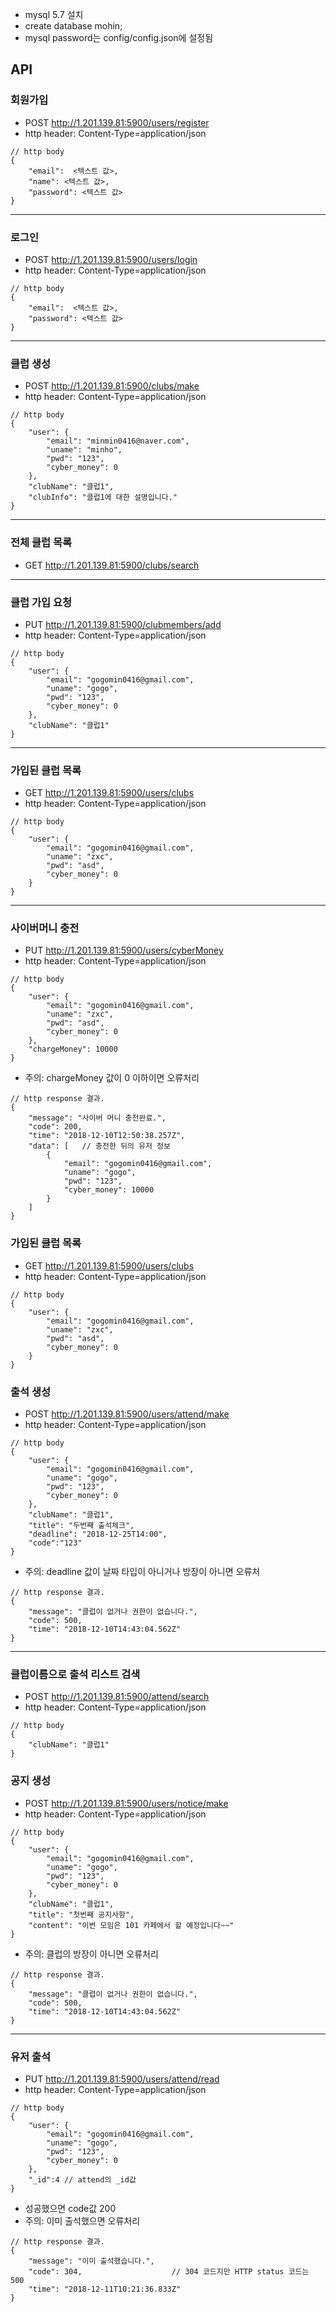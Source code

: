 - mysql 5.7 설치
- create database mohin;
- mysql password는 config/config.json에 설정됨


## API
### 회원가입
- POST http://1.201.139.81:5900/users/register
- http header: Content-Type=application/json
```
// http body
{
	"email":  <텍스트 값>,
	"name": <텍스트 값>,
	"password": <텍스트 값>
}
```
*****
### 로그인
- POST http://1.201.139.81:5900/users/login
- http header: Content-Type=application/json
```
// http body
{
	"email":  <텍스트 값>,
	"password": <텍스트 값>
}
```
*****
### 클럽 생성
- POST http://1.201.139.81:5900/clubs/make
- http header: Content-Type=application/json
```$xslt
// http body
{
	"user": {
        "email": "minmin0416@naver.com",
        "uname": "minho",
        "pwd": "123",
        "cyber_money": 0
    },
    "clubName": "클럽1",
    "clubInfo": "클럽1에 대한 설명입니다."
}
```
*****
### 전체 클럽 목록
- GET http://1.201.139.81:5900/clubs/search

*****
### 클럽 가입 요청
- PUT http://1.201.139.81:5900/clubmembers/add
- http header: Content-Type=application/json
```$xslt
// http body
{
	"user": {
        "email": "gogomin0416@gmail.com",
        "uname": "gogo",
        "pwd": "123",
        "cyber_money": 0
    },
    "clubName": "클럽1"
}
```
*****
### 가입된 클럽 목록
- GET http://1.201.139.81:5900/users/clubs
- http header: Content-Type=application/json
```$xslt
// http body
{
	"user": {
		"email": "gogomin0416@gmail.com",
		"uname": "zxc",
		"pwd": "asd",
		"cyber_money": 0
	}
}
```
*****
### 사이버머니 충전
- PUT http://1.201.139.81:5900/users/cyberMoney
- http header: Content-Type=application/json
```$xslt
// http body
{
	"user": {
		"email": "gogomin0416@gmail.com",
		"uname": "zxc",
		"pwd": "asd",
		"cyber_money": 0
	},
	"chargeMoney": 10000
}
```
- 주의: chargeMoney 값이 0 이하이면 오류처리
```
// http response 결과.
{
    "message": "사이버 머니 충전완료.",
    "code": 200,
    "time": "2018-12-10T12:50:38.257Z",
    "data": [   // 충전한 뒤의 유저 정보
        {
            "email": "gogomin0416@gmail.com",
            "uname": "gogo",
            "pwd": "123",
            "cyber_money": 10000
        }
    ]
}
```
### 가입된 클럽 목록
- GET http://1.201.139.81:5900/users/clubs
- http header: Content-Type=application/json
```$xslt
// http body
{
	"user": {
		"email": "gogomin0416@gmail.com",
		"uname": "zxc",
		"pwd": "asd",
		"cyber_money": 0
	}
}
```
### 출석 생성
- POST http://1.201.139.81:5900/users/attend/make
- http header: Content-Type=application/json
```$xslt
// http body
{
	"user": {
        "email": "gogomin0416@gmail.com",
        "uname": "gogo",
        "pwd": "123",
        "cyber_money": 0
    },
    "clubName": "클럽1",
    "title": "두번째 출석체크",
    "deadline": "2018-12-25T14:00",
    "code":"123"
}
```
- 주의: deadline 값이 날짜 타입이 아니거나 방장이 아니면 오류처
```
// http response 결과.
{
    "message": "클럽이 없거나 권한이 없습니다.",
    "code": 500,
    "time": "2018-12-10T14:43:04.562Z"
}
```
*****
### 클럽이름으로 출석 리스트 검색 
- POST http://1.201.139.81:5900/attend/search
- http header: Content-Type=application/json
```$xslt
// http body
{
    "clubName": "클럽1"
}
```
### 공지 생성
- POST http://1.201.139.81:5900/users/notice/make
- http header: Content-Type=application/json
```$xslt
// http body
{
	"user": {
        "email": "gogomin0416@gmail.com",
        "uname": "gogo",
        "pwd": "123",
        "cyber_money": 0
    },
    "clubName": "클럽1",
    "title": "첫번째 공지사항",
    "content": "이번 모임은 101 카페에서 할 예정입니다~~"
}
```
- 주의: 클럽의 방장이 아니면 오류처리
```
// http response 결과.
{
    "message": "클럽이 없거나 권한이 없습니다.",
    "code": 500,
    "time": "2018-12-10T14:43:04.562Z"
}
```
*****
### 유저 출석
- PUT http://1.201.139.81:5900/users/attend/read
- http header: Content-Type=application/json
```$xslt
// http body
{
	"user": {
		"email": "gogomin0416@gmail.com",
		"uname": "gogo",
		"pwd": "123",
		"cyber_money": 0
	},
	"_id":4 // attend의 _id값
}
```
- 성공했으면 code값 200
- 주의: 이미 출석했으면 오류처리
```
// http response 결과.
{
    "message": "이미 출석했습니다.",
    "code": 304,                    // 304 코드지만 HTTP status 코드는 500
    "time": "2018-12-11T10:21:36.833Z"
}
```